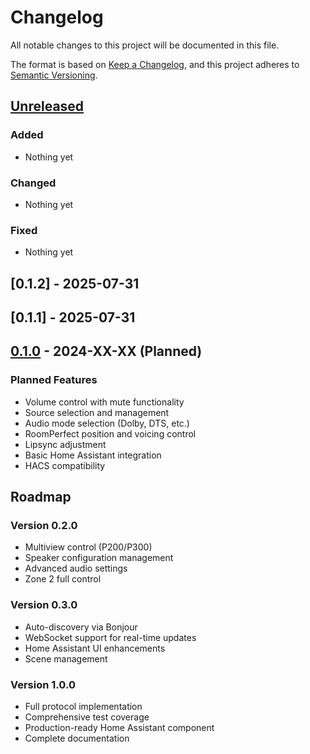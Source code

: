 # Changelog

All notable changes to this project will be documented in this file.

The format is based on [Keep a Changelog](https://keepachangelog.com/en/1.0.0/),
and this project adheres to [Semantic Versioning](https://semver.org/spec/v2.0.0.html).

## [Unreleased]

### Added
- Nothing yet

### Changed
- Nothing yet

### Fixed
- Nothing yet

## [0.1.2] - 2025-07-31
## [0.1.1] - 2025-07-31
## [0.1.0] - 2024-XX-XX (Planned)

### Planned Features
- Volume control with mute functionality
- Source selection and management
- Audio mode selection (Dolby, DTS, etc.)
- RoomPerfect position and voicing control
- Lipsync adjustment
- Basic Home Assistant integration
- HACS compatibility

## Roadmap

### Version 0.2.0
- Multiview control (P200/P300)
- Speaker configuration management
- Advanced audio settings
- Zone 2 full control

### Version 0.3.0
- Auto-discovery via Bonjour
- WebSocket support for real-time updates
- Home Assistant UI enhancements
- Scene management

### Version 1.0.0
- Full protocol implementation
- Comprehensive test coverage
- Production-ready Home Assistant component
- Complete documentation

[Unreleased]: https://github.com/yourusername/steinway-p100/compare/v0.1.0...HEAD
[0.1.0]: https://github.com/yourusername/steinway-p100/releases/tag/v0.1.0
